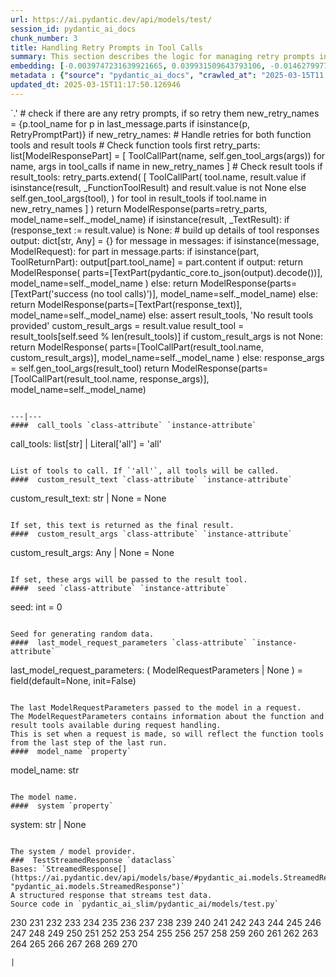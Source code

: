 ```yaml
---
url: https://ai.pydantic.dev/api/models/test/
session_id: pydantic_ai_docs
chunk_number: 3
title: Handling Retry Prompts in Tool Calls
summary: This section describes the logic for managing retry prompts in a messaging system. It details how to identify any retry tools from previous messages and handles their retries by checking both function tools and result tools, assembling appropriate tool call parts for any identified retries before generating a response.
embedding: [-0.0039747231639921665, 0.039931509643793106, -0.014627997763454914, -0.025519564747810364, 0.0064307269640266895, -0.0027228917460888624, -0.030628561973571777, -0.036906782537698746, -0.012956771068274975, -0.01376378908753395, 0.023054029792547226, -0.0651206448674202, 0.012238715775310993, -0.03022187575697899, -0.007854129187762737, 0.01305208820849657, 0.0089407442137599, 0.06247718259692192, 0.004994615912437439, 0.06252802163362503, 0.015708258375525475, -0.00691366707906127, -0.00864843837916851, -0.016292870044708252, -0.001384480856359005, -0.008915326558053493, -0.024706192314624786, 0.05663106590509415, -0.002873810473829508, -0.022634634748101234, 0.027400489896535873, -0.0334753654897213, -0.027171727269887924, -0.008171852678060532, 0.004279737826436758, -0.023244664072990417, -0.016445377841591835, 0.00274036661721766, 0.00025914335856214166, 0.044430479407310486, -0.01847880892455578, -0.021249359473586082, -0.007491924334317446, -0.013801916502416134, -0.04656558111310005, 0.029891442507505417, -0.011050429195165634, 0.005747620947659016, 0.02352426014840603, 0.039143554866313934, -0.01139992568641901, 0.03599173575639725, 0.006348119117319584, -0.005321871489286423, -0.01036414597183466, -0.04303249344229698, -0.07050924003124237, 0.0339328870177269, 0.010326019488275051, -0.03591548278927803, 0.010497589595615864, -0.0007271900540217757, -0.022876104339957237, -0.0035998092498630285, -0.01894903928041458, -0.009868497028946877, -0.008858135901391506, 0.022761723026633263, 0.0006545107462443411, 0.008985225111246109, -0.003510846523568034, 0.03888937830924988, -0.058003634214401245, 0.008330714888870716, -0.023511551320552826, -0.02788342908024788, 0.01286780834197998, 0.030857322737574577, 0.020944343879818916, -0.012372159399092197, -0.014132348820567131, 0.010453108698129654, -0.005941432435065508, 0.000990503584034741, -0.0210968516767025, -0.03136568143963814, -0.052818384021520615, -0.04150741919875145, -0.03939773514866829, -0.018402554094791412, -0.044277969747781754, 0.002900817198678851, -0.008820009417831898, 0.03700845316052437, 0.08021887391805649, -0.005522037390619516, -0.0005572079098783433, -0.024413887411355972, -0.012353096157312393, 0.00494378013536334, 0.0545976348221302, -0.01669955626130104, -0.0660356879234314, 0.023409880697727203, 0.03866061568260193, -0.006608652416616678, 0.011952764354646206, -0.045625120401382446, -0.032636575400829315, 0.0016378655564039946, -0.07544030994176865, 0.0021811730694025755, -0.0029405325185507536, 0.013674826361238956, -0.04117698594927788, -0.004880235530436039, -0.025697490200400352, 0.017258750274777412, 0.021363738924264908, -0.01683935523033142, -0.0060272179543972015, -0.01110126543790102, 0.03169611468911171, -0.0051852501928806305, -0.01178754772990942, 0.015670131891965866, -0.005490264855325222, -0.03789807856082916, -0.06262969225645065, -0.03558504953980446, 0.0204105693846941, 0.0014988613547757268, -0.0030946284532546997, -0.028747636824846268, -0.0018745696870610118, -0.02788342908024788, -0.06806911528110504, 0.013509610667824745, -0.02811218984425068, 0.022405873984098434, 0.021999185904860497, -0.03995692729949951, -0.026815878227353096, 0.004155825357884169, 0.01050394494086504, 0.01319188717752695, -0.043642524629831314, -0.022647343575954437, -0.01298218872398138, 0.030298128724098206, -0.00030422041891142726, 0.038279347121715546, -0.0061415983363986015, 0.009410975500941277, -0.029154323041439056, -0.010484880767762661, 0.02930683083832264, 0.070610910654068, 0.012391222640872002, -0.035712141543626785, 0.00027066085021942854, 0.021961059421300888, -0.03627133369445801, 0.027095474302768707, -0.034110814332962036, -0.024706192314624786, -0.0027371894102543592, -0.022418582811951637, -0.07193263620138168, -0.04986990615725517, 0.013064797036349773, 0.022723596543073654, -0.03253490477800369, 0.011603268794715405, 0.028366368263959885, 0.0002998517011292279, -0.05152206867933273, -0.0499969981610775, -0.02032160572707653, -0.032229889184236526, -0.05292005464434624, -0.013077505864202976, -0.0738644003868103, -0.03985525667667389, -0.03883854299783707, -0.03131484612822533, 0.009144087322056293, 0.0009198100306093693, 0.033551618456840515, 0.017741689458489418, 0.015466787852346897, 0.020613912492990494, 0.024096162989735603, 0.01687748171389103, -0.01293135341256857, -0.026434609666466713, 0.046489328145980835, -0.026892131194472313, 0.005487087648361921, 0.00047777697909623384, 0.009989231824874878, 0.05556351691484451, 0.019914919510483742, -0.04516759514808655, 0.009900269098579884, -0.04308332875370979, -0.03134026378393173, 0.0316452756524086, -0.05815614014863968, -0.03772015497088432, 0.008146435022354126, -0.017538346350193024, 0.031899455934762955, -0.004324219189584255, -0.01747480221092701, 0.021617919206619263, -0.04737895354628563, 0.004362346138805151, 0.027807176113128662, 0.04559970274567604, 0.01870756968855858, 0.04059237614274025, 0.04796356335282326, -0.011304608546197414, -0.01849151775240898, 0.03266199305653572, -0.006138421129435301, -0.040439870208501816, -0.014361109584569931, -0.004762677941471338, -0.01073270570486784, -0.016890190541744232, 0.02963726408779621, -0.0268412958830595, -0.003984254784882069, -0.07737206667661667, 0.03266199305653572, 0.024363050237298012, 0.03276366367936134, -0.06425643712282181, 0.010129030793905258, 0.0063957772217690945, -0.023015903308987617, 0.05063244327902794, 0.03431415557861328, 0.01029424648731947, 0.018771113827824593, -0.052869219332933426, 0.010402272455394268, 0.03250948712229729, 0.08474325388669968, -0.05393676832318306, 0.025849997997283936, -0.029154323041439056, -0.00336469360627234, -0.030933575704693794, -0.019851375371217728, -0.0123848682269454, -0.024464722722768784, -0.015187191776931286, 0.01382733415812254, 0.016038691624999046, -0.05266587436199188, -0.0002720508782658726, -0.014437363483011723, 0.0019174623303115368, -0.0009071010863408446, -0.007136073429137468, 0.013331685215234756, -0.05114080011844635, 0.022545671090483665, 0.028722219169139862, 0.06359557062387466, -0.016801226884126663, -0.013357102870941162, -0.013141050934791565, 0.016394540667533875, 0.02049953117966652, 0.030704814940690994, -0.012772491201758385, 0.028518876060843468, 0.03995692729949951, 0.008997933939099312, 0.03202654421329498, -0.016902899369597435, -0.016025980934500694, 0.02651086263358593, -0.0031248123850673437, 0.016864772886037827, -0.0006402131984941661, 0.028315532952547073, -0.002212945371866226, -0.011228354647755623, -0.03746597468852997, -0.002727657789364457, -0.020308896899223328, 0.025379765778779984, -0.0058492929674685, 0.021033307537436485, -0.025062043219804764, 0.019330307841300964, -0.017118951305747032, -0.013992550782859325, 0.028290115296840668, 0.026434609666466713, 0.014361109584569931, 0.024426596239209175, -0.019978463649749756, 0.011406280100345612, -0.03134026378393173, 0.04425255209207535, 0.04923446103930473, -0.06359557062387466, -0.01752563752233982, -0.010948757641017437, -0.007002629805356264, 0.023219246417284012, -0.014729669317603111, 0.027781758457422256, -0.020474113523960114, -0.024731609970331192, 0.0024687128607183695, 0.00744108809158206, -0.002903994405642152, -0.004098635166883469, 0.013369811698794365, -0.01830088347196579, 0.007530050817877054, -0.02403261885046959, -0.012950416654348373, -0.01592431031167507, -0.0683741346001625, 0.001182726351544261, 0.03215363621711731, 0.028366368263959885, -0.013967132195830345, -0.03586464747786522, 0.00745379738509655, 0.0012121157487854362, 0.0724918320775032, -0.020283479243516922, 0.012804264202713966, -0.05292005464434624, -0.01144440658390522, 0.01259456668049097, -0.02338446117937565, 0.020715583115816116, 0.060291241854429245, -0.031111501157283783, 0.034110814332962036, 0.03695761784911156, 0.012143398635089397, 0.002476656110957265, 0.023054029792547226, -0.03878770396113396, -0.04018568992614746, -0.00930930394679308, 0.004619702231138945, -0.015797220170497894, 0.004168534651398659, -0.020613912492990494, 0.036118827760219574, 0.0032661992590874434, -0.04509134218096733, -0.03243323042988777, 0.04285456985235214, -0.04275289550423622, -0.04366794228553772, -0.0504545196890831, -0.0030755652114748955, 0.021935641765594482, 0.03324660286307335, -0.0037618482019752264, -0.024388467893004417, -0.006939084734767675, 0.0008443506667390466, -0.03998234495520592, 0.01311563327908516, -0.02628210186958313, 0.01577180251479149, 0.07300019264221191, 0.0009968579979613423, 0.031213173642754555, -0.007225036155432463, 0.021046016365289688, 0.03398372232913971, 0.014755086973309517, -0.0007081266376189888, -0.02541789412498474, 0.017029989510774612, 0.007333062123507261, -0.05408927798271179, -0.028722219169139862, -0.008368841372430325, 0.039931509643793106, 0.034746259450912476, 0.02375302091240883, 0.03932148218154907, 0.03929606452584267, -0.02522725984454155, 0.003930241800844669, -0.0005425131530500948, -0.0024353519547730684, 0.0036951261572539806, -0.00045315339230000973, 0.018593188375234604, 0.02151624672114849, 0.018745696172118187, 0.06547649204730988, -0.0016601061215624213, 0.05246253311634064, 0.00995110534131527, 0.01353502832353115, -0.018605897203087807, -0.024108871817588806, -0.06161297485232353, 0.02371489442884922, 0.011298253200948238, 0.020969761535525322, 0.02164333686232567, -0.024566393345594406, -0.05947786942124367, -0.04910736903548241, -0.00661500683054328, -0.008184561505913734, 0.07035672664642334, 0.026205848902463913, -0.06090127304196358, 0.021897515282034874, -0.040389031171798706, -0.013293558731675148, -0.01569554954767227, 0.0816422775387764, -0.010446754284203053, 0.011164809577167034, -0.009932042099535465, -0.018974456936120987, 0.01669955626130104, -0.012670819647610188, 0.02302861213684082, 0.022126276046037674, -0.010650097392499447, -0.02142728492617607, 0.051801666617393494, -0.04821774363517761, -0.0036188724916428328, -0.019457397982478142, -0.015085520222783089, 0.045065924525260925, -0.020258061587810516, 0.025799162685871124, 0.03418706730008125, -0.053326740860939026, -0.0007295729592442513, -0.017970450222492218, -0.020423278212547302, 0.0922161191701889, 0.04115156829357147, 0.03418706730008125, -0.049514055252075195, 0.05009866878390312, -0.012194233946502209, 0.012060790322721004, 0.018923621624708176, -0.030120203271508217, -0.05073411390185356, -0.010872503742575645, 0.00195241195615381, 0.0003673679893836379, 0.018199210986495018, 0.0049787298776209354, 0.005753975827246904, 0.004247965291142464, 0.012804264202713966, 0.011520660482347012, -0.008495930582284927, 0.015352407470345497, 0.0002730437845457345, 0.027807176113128662, 0.0059636733494699, 0.012365804985165596, -0.034466665238142014, -0.04753145948052406, 0.03154360502958298, -0.05536017194390297, 0.07620284706354141, -0.009868497028946877, -0.015326989814639091, -0.020029300823807716, -0.0033392757177352905, -0.01319188717752695, -0.0029548301827162504, 0.03139109909534454, -0.014043386094272137, 0.02445201389491558, 0.008953453041613102, -0.03118775598704815, 0.027451325207948685, 0.004330573603510857, -0.03225530683994293, -0.015543041750788689, 0.01861860789358616, 0.015898892655968666, 0.009213986806571484, 0.05866449698805809, 0.01359857339411974, 0.03477167710661888, 0.033958304673433304, -0.010878858156502247, 0.04277831315994263, -0.05030201002955437, 0.0011366563849151134, 0.007962155155837536, 0.03283991664648056, 0.021630628034472466, 0.012009955011308193, -0.0026895308401435614, -0.018567770719528198, -0.007688912563025951, -0.0009261645027436316, 0.02600250579416752, -0.013369811698794365, 0.0018443858716636896, -0.005604645702987909, -0.02353696897625923, -0.03362787142395973, -0.0048738811165094376, -0.005032742861658335, -0.024324923753738403, -0.015466787852346897, 0.027349652722477913, 0.006068522110581398, 0.03060314431786537, -0.021630628034472466, -0.01453903503715992, -0.013903588056564331, 0.024274088442325592, 0.001981007168069482, 0.006478385534137487, -0.0009698515059426427, 0.0018777468940243125, 0.02963726408779621, -0.049514055252075195, -0.010217993520200253, 0.008902616798877716, 0.058410320430994034, 0.025811871513724327, -0.009843079373240471, 0.015199900604784489, -0.025036625564098358, 0.01119022723287344, -0.03250948712229729, 0.02742590755224228, -0.05266587436199188, 0.020626621320843697, 0.023498842492699623, -0.02788342908024788, -0.004521207883954048, -0.00012818163668271154, 0.00715513713657856, 0.017500219866633415, 0.005512505769729614, 0.044735491275787354, 0.03507669270038605, -0.04788731038570404, 0.059782885015010834, 0.03271282836794853, 0.011571495793759823, 0.004683246836066246, -0.0011819320498034358, 0.01073270570486784, 0.005919191986322403, -0.008248106576502323, -0.027629250660538673, 0.0024845991283655167, -0.02055036649107933, 0.017258750274777412, -0.03459375351667404, -0.05157290771603584, 0.017741689458489418, -0.008839072659611702, -0.04069404676556587, 0.024464722722768784, 0.029230577871203423, -0.031035248190164566, 0.0183517187833786, -0.0021954705007374287, 0.004670538008213043, -0.001831676927395165, -0.005696785170584917, 0.01615307107567787, -0.023651350289583206, 0.0003747153386939317, 0.029942277818918228, -0.02541789412498474, -0.021795842796564102, 0.032916173338890076, -0.007472860626876354, -0.043362926691770554, 0.01870756968855858, 0.04331209138035774, -0.027578415349125862, -0.021274777129292488, 0.041812434792518616, -0.02082996442914009, -0.01342064794152975, 0.027400489896535873, 0.01364940870553255, -0.052411697804927826, 0.015860766172409058, 0.0004535505431704223, -0.01073270570486784, -0.004889767151325941, -0.025570400059223175, 0.017309585586190224, 0.018771113827824593, -0.037135541439056396, 0.008553121238946915, 0.05907118320465088, -0.042905405163764954, -0.015377825126051903, 0.003150230273604393, 0.029154323041439056, 0.009137732908129692, 0.013509610667824745, -0.0011724003124982119, 0.019228637218475342, -0.009804951958358288, 0.005099464673548937, 0.06547649204730988, 0.01488217618316412, 0.032865338027477264, 0.03182320296764374, 0.016292870044708252, -0.03306867927312851, 0.0268412958830595, 0.04397295415401459, 0.002011190867051482, -0.01256914809346199, -0.024807864800095558, 0.03375496342778206, 0.051344145089387894, 0.027832593768835068, -0.009156796149909496, 0.0006398160476237535, -0.0034345928579568863, -0.04852275922894478, 0.02027077041566372, 0.005061338189989328, -0.00027999398298561573, 0.016623301431536674, -0.03454291820526123, -0.010942403227090836, -0.016585174947977066, 0.015797220170497894, -0.009970168583095074, 0.00015915969561319798, 0.001726828166283667, -0.02164333686232567, -0.0026466380804777145, -0.053733427077531815, -0.021681463345885277, -0.024070745334029198, -0.00972234457731247, -0.006344941444694996, 0.04143116623163223, 0.02935766614973545, 0.008413323201239109, 0.020308896899223328, -0.00834977813065052, -0.03179778531193733, 0.020906217396259308, 0.021897515282034874, 0.00857853889465332, 0.013814625330269337, 0.01779252476990223, 0.026485444977879524, -0.03665260225534439, -0.026815878227353096, 0.060392916202545166, -0.032128218561410904, -0.0024369405582547188, -0.07737206667661667, 0.015339698642492294, 0.04984448850154877, -0.039702750742435455, 0.03721179440617561, 0.020766418427228928, 0.017373129725456238, 0.041126150637865067, -0.012480185367166996, -0.05017492175102234, -0.028366368263959885, -0.009461810812354088, 0.03344994783401489, 0.02077912725508213, -0.018732987344264984, 0.02278714068233967, 0.0032090090680867434, -0.05358092114329338, -0.002260603941977024, -0.021262068301439285, -0.020512240007519722, 0.0051534781232476234, -0.03883854299783707, 0.02628210186958313, -0.012804264202713966, -0.02174500748515129, 0.03154360502958298, -0.007250454276800156, -0.018644025549292564, 0.0074347336776554585, -0.029662681743502617, 0.03787266090512276, -0.04895486310124397, -0.002239951863884926, 0.016496213153004646, 0.018466100096702576, 0.011590559035539627, -0.0028070886619389057, -0.002216122578829527, 0.014373818412423134, -0.013903588056564331, -0.006325878202915192, 0.0031947114039212465, -0.030857322737574577, -0.007053465582430363, 0.04257497191429138, -0.003494960255920887, 0.01926676370203495, -0.0272988174110651, 0.008794590830802917, -0.0008840661030262709, -0.03248406946659088, -0.012626338750123978, -0.028061354532837868, -0.05947786942124367, 0.009633381851017475, -0.00715513713657856, 0.020423278212547302, 0.007333062123507261, -0.017500219866633415, 0.00910595990717411, -0.023130282759666443, -0.004495789762586355, -0.02032160572707653, -0.03820309415459633, 0.04651474580168724, -0.037821825593709946, -0.0032947943545877934, 0.010014650411903858, 0.009163150563836098, -0.0017204736359417439, 0.012658110819756985, 0.014272146858274937, -0.0147932143881917, -0.0049310713075101376, -0.006723032798618078, -0.03909271955490112, 0.03151818737387657, -0.0158226378262043, -0.0014750321861356497, -0.016979152336716652, 0.03200112655758858, -0.008928035385906696, -0.03306867927312851, 0.015835348516702652, 0.04125324264168739, 0.0008443506667390466, -0.006427549757063389, -0.026307519525289536, -0.011539723724126816, -0.024375759065151215, 0.021808553487062454, 0.041583672165870667, -0.02513829618692398, 0.03494960442185402, -0.0072059729136526585, -0.004200306721031666, -0.00769526744261384, 0.007885901257395744, -0.008140080608427525, -0.01863131672143936, -0.01047852635383606, 0.020715583115816116, 0.01733500324189663, -0.024693483486771584, -0.01119022723287344, -0.02271088771522045, -0.01107584685087204, -0.008603956550359726, 0.0028356837574392557, 0.023918237537145615, -0.006792931817471981, 0.01316646859049797, -0.03881312161684036, 0.027451325207948685, -0.10787353664636612, 0.0038730516098439693, 0.029484756290912628, 0.011965473182499409, 0.0158226378262043, -0.022965066134929657, -0.009182213805615902, 0.008114662952721119, -0.02224065735936165, -0.04476090893149376, 0.013077505864202976, 0.015632005408406258, -0.002865867456421256, -0.013484192080795765, 0.03467000648379326, -0.010014650411903858, 0.005229731556028128, -0.00739660719409585, 0.010586552321910858, -0.026155011728405952, 0.021999185904860497, 0.020258061587810516, -0.02586270682513714, 0.004327396396547556, -0.02668878808617592, -0.02673962339758873, -0.012391222640872002, 0.0013566800625994802, 0.04252413660287857, -0.0006199583294801414, -0.01605140045285225, 0.0321028009057045, -0.01761459931731224, 0.018288174644112587, -0.03472084179520607, 0.009989231824874878, 0.008915326558053493, 0.015110937878489494, 0.01405609492212534, -0.03128942847251892, 0.026205848902463913, 5.33676466147881e-05, 0.010573843494057655, 0.031772367656230927, 0.012359450571238995, -0.008699273690581322, -0.024642648175358772, 0.015352407470345497, 0.0041462937369942665, 0.018999874591827393, 0.012365804985165596, 0.0036951261572539806, -0.024960370734333992, 1.3776299965684302e-05, 0.03131484612822533, 0.04755687713623047, -0.05673273652791977, -0.030069367960095406, 0.005814343225210905, 0.032865338027477264, -0.014297565445303917, -0.0015346052823588252, -0.003048558486625552, 5.247404988040216e-05, 0.005985913798213005, -0.013039379380643368, -0.02999311499297619, -0.009366493672132492, -0.017462093383073807, -0.012874162755906582, -0.015593877993524075, 0.00529645336791873, -0.027959682047367096, -0.012994898483157158, -0.0147932143881917, -0.012270487844944, -0.0041462937369942665, -0.0059064831584692, -0.006176548078656197, -0.0027228917460888624, 0.031111501157283783, -0.015466787852346897, -0.010764477774500847, 0.025621237233281136, -0.03311951458454132, 0.0022002363111823797, 0.0019111079163849354, 0.010484880767762661, 0.043362926691770554, 0.020791836082935333, 0.023638641461730003, 0.017284167930483818, 0.003073976607993245, -0.01300760731101036, -0.0444813147187233, -0.00869291927665472, -0.03362787142395973, -0.014945721253752708, 0.00523926317691803, 0.0025640300009399652, 0.006386245600879192, 0.04544719308614731, -0.017906906083226204, 0.013929005712270737, 0.009843079373240471, 0.020995179191231728, -0.013852751813828945, 0.010611970908939838, -0.02307944744825363, 0.03627133369445801, 0.0034917830489575863, 0.01798315905034542, 0.03934689983725548, 0.04656558111310005, -0.03952482342720032, -0.02834095060825348, 0.10106154531240463, -0.02656169794499874, 0.004139939323067665, 0.028086772188544273, -0.016750391572713852, 0.06064709275960922, 0.011431697756052017, 0.01059290673583746, -0.01886007748544216, 0.03375496342778206, 0.004467194899916649, 0.00523926317691803, -0.00271177152171731, 0.017055407166481018, 0.01619119755923748, 0.04750604182481766, -0.029103487730026245, 0.030298128724098206, -0.03688136488199234, -0.00465782918035984, 0.029001817107200623, -0.007777875289320946, -0.028976399451494217, -0.014094222337007523, -0.0064561450853943825, -0.01417047530412674, 0.04898028075695038, -0.002179584465920925, -0.014996557496488094, -0.0031947114039212465, -0.02058849297463894, -0.001265334547497332, 0.022227948531508446, -0.001750657451339066, 0.0090614790096879, 0.01561929564923048, -0.005321871489286423, 0.051445815712213516, -0.027908846735954285, 0.011832029558718204, -0.014831340871751308, -0.03467000648379326, -0.0215543732047081, -0.013662117533385754, -0.026892131194472313, 0.043235838413238525, -0.02563394606113434, 0.0004332956450525671, 6.509611921501346e-06, -0.022304201498627663, -0.011336380615830421, -0.009932042099535465, -0.024185124784708023, 0.03352620080113411, -0.019597195088863373, -0.006214675027877092, 0.038228511810302734, 0.007968509569764137, 0.018999874591827393, 0.03479709476232529, 0.0005202725296840072, -0.006519689690321684, 0.0001927192643051967, 0.05096287652850151, 0.0059700277633965015, 0.04140574857592583, -0.008953453041613102, 0.01614036224782467, 0.04727728292346001, 0.014221311546862125, -0.011431697756052017, 0.03342453017830849, -0.0025322576984763145, 0.002481421921402216, 0.0302727110683918, 0.012607275508344173, -0.010936048813164234, 0.01245476771146059, -0.003927064593881369, 0.003259844845160842, 0.060087900608778, 0.011609623208642006, -0.0011596913682296872, 0.03606799244880676, 0.03253490477800369, 0.04572679102420807, 0.028747636824846268, -0.021935641765594482, 0.010027359239757061, 0.030145620927214622, -0.018275465816259384, -0.012054435908794403, -0.02673962339758873, 0.02884930931031704, 0.007631722372025251, -0.03650009632110596, 0.002861101645976305, 0.004972375463694334, -0.03202654421329498, -0.009480874054133892, -0.0316452756524086, -0.0034314156509935856, -0.018199210986495018, -0.022037314251065254, -0.014246729202568531, -0.015568459406495094, -0.02930683083832264, 0.026078758761286736, -0.01275342795997858, 0.0001847761741373688, -0.023740312084555626, 0.026587117463350296, 0.027273399755358696, -0.008305296301841736, 0.009506291709840298, -0.00025417894357815385, -0.04303249344229698, 0.002730834996327758, 0.05444512888789177, -0.038508109748363495, 0.029662681743502617, -0.012874162755906582, -0.008928035385906696, 0.001255008508451283, 0.023193826898932457, 0.03431415557861328, 0.003949305042624474, -0.021732298657298088, 0.023930946364998817, 0.028366368263959885, 0.016763100400567055, 0.031441934406757355, 0.0012637459440156817, -0.004489435348659754, -0.0014210190856829286, 0.016305578872561455, 0.01650892198085785, 0.0037427847273647785, 0.01270894706249237, -0.03545796126127243, 0.003596632042899728, 0.01921592839062214, 0.0003004474565386772, 0.01561929564923048, -0.004730905406177044, 0.028290115296840668, 0.03766931965947151, 0.010427691042423248, -0.006240092683583498, -0.014716960489749908, -0.014234020374715328, 0.017080824822187424, 0.03192487359046936, 0.029484756290912628, -0.042092032730579376, 0.03380579873919487, 0.015809928998351097, 0.026993803679943085, 0.0028197974897921085, -0.011920992285013199, -0.019114255905151367, -0.026815878227353096, 0.019851375371217728, -0.004330573603510857, -0.05058160796761513, -0.015072810463607311, 0.011241063475608826, -0.02260921709239483, 0.031162338331341743, -0.03273824602365494, 0.024337632581591606, -0.04948863759636879, 0.01300125289708376, 0.009144087322056293, 0.02714630961418152, 0.03505127504467964, -0.020245352759957314, -0.01793232373893261, 0.015441370196640491, -0.010554780252277851, 0.007765166461467743, 0.009493582881987095, 0.03322118520736694, -0.013954423367977142, 0.006313169375061989, -0.021567082032561302, -0.004187597893178463, 0.006634070072323084, -0.010078194551169872, -0.0012764548882842064, 0.004101812373846769, -0.03779640793800354, -0.026307519525289536, -0.004213016014546156, -0.0394485704600811, -0.015060101635754108, 0.018135666847229004, 0.006710323970764875, 0.0010214815847575665, 0.03848269209265709, -0.007460151799023151, 0.006792931817471981, -0.0204105693846941, 0.024146998301148415, -0.019241346046328545, 0.03418706730008125, 0.035940900444984436, -0.004819868132472038, 0.03418706730008125, -0.024871408939361572, -0.0007831888506188989, 0.0019968932028859854, -0.003380579873919487, -0.002035020152106881, 0.021579790860414505, -0.02701922133564949, 0.015441370196640491, 0.019597195088863373, -0.031772367656230927, -0.020258061587810516, -0.06064709275960922, -0.022494835779070854, -0.01293135341256857, -0.04237162694334984, 0.0019508233526721597, -0.00018835056107491255, -0.020308896899223328, 0.002106508007273078, -0.007555468939244747, 0.0019984818063676357, 0.018872786313295364, 0.023562386631965637, 0.008794590830802917, -0.021173104643821716, 0.07086508721113205, 0.017512928694486618, 0.012105272151529789, 0.03329744189977646, -0.01596243679523468, -0.005429897457361221, -0.006996275391429663, 0.026815878227353096, -0.0037173668388277292, -0.008070181123912334, -0.031441934406757355, 0.013331685215234756, 0.020613912492990494, 0.015301572158932686, 0.03911813721060753, -0.01107584685087204, 0.0015036272816359997, -0.014094222337007523, 0.02457910217344761, 0.014920303598046303, 0.017373129725456238, 0.035890065133571625, -0.011126683093607426, -0.008680210448801517, 0.01089156698435545, -0.003977900370955467, 0.005881065037101507, -0.014755086973309517, 0.03863519802689552, 0.04430338740348816, -0.017830653116106987, 0.005909660365432501, 0.002792790997773409, -0.006634070072323084, -0.044328805059194565, -0.009754116646945477, 0.010872503742575645, 0.0090614790096879, 0.01293770782649517, -0.011412634514272213, 0.015670131891965866, -0.00887719914317131, 0.016114944592118263, 0.004349636845290661, 0.009569836780428886, 0.011107619851827621, -0.0021764070261269808, -0.03250948712229729, 0.011247417889535427, 0.018555061891674995, 0.005601468496024609, -0.012645401991903782, -0.017970450222492218, -0.01119022723287344, -0.004740437027066946, -0.009080542251467705, 0.001812613569200039, 0.0367034375667572, 0.009576191194355488, -0.019736994057893753, -0.00970328040421009, -0.009506291709840298, -0.020372441038489342, 0.017601890489459038, 0.005236085969954729, -0.05861366167664528, 0.00969692599028349, -0.02691754885017872, -0.01678851805627346, 0.03586464747786522, -0.016636012122035027, 0.016038691624999046, 0.01199724618345499, -0.0019682981073856354, -0.01061832532286644, 0.0031454642303287983, -0.004899298772215843, -0.03629675135016441, 0.002640283666551113, 0.020105553790926933, 0.03774557262659073, -0.002616454381495714, -0.017080824822187424, 0.0178814884275198, -0.04732811823487282, 0.0007712742080911994, 0.014831340871751308, -0.03197570890188217, 0.00046506800572387874, -0.004543448332697153, 0.03949940577149391, 0.0008427620050497353, -0.020397858694195747, 0.03220447152853012, 0.01013538520783186, 0.0077588120475411415, 0.004568866454064846, 0.014437363483011723, 0.012130689807236195, -0.0049787298776209354, 0.0362459160387516, 0.0005111379432491958, 0.00620514340698719, 0.03388205170631409, -0.017487511038780212, -0.005839760880917311, -0.018567770719528198, -0.016025980934500694, -0.02765466831624508, 0.023905528709292412, -0.009690571576356888, 0.008928035385906696, -0.0008769173291511834, 0.016763100400567055, 0.008902616798877716, -0.009525355882942677, -0.030857322737574577, 0.03131484612822533, -0.03398372232913971, -0.03367871046066284, 0.0275275781750679, -0.007765166461467743, 0.014081512577831745, -0.004368700552731752, -0.006907312665134668, -0.0060272179543972015, 0.012327678501605988, -0.03329744189977646, -0.006014509126543999, 0.013395230285823345, -0.003058090340346098, 0.012035372667014599, 0.012721655890345573, -0.039601076394319534, -0.019978463649749756, -0.016750391572713852, -0.008057472296059132, -0.017182495445013046, -0.024731609970331192, 0.01431027427315712, 0.008108307607471943, 0.014246729202568531, -0.02260921709239483, -0.03233155980706215, 0.010465817525982857, 0.009576191194355488, -0.007765166461467743, -0.014602580107748508, 0.005547455046325922, 0.009029706940054893, -0.011044074781239033, -0.01931759901344776, 0.032814498990774155, -0.01357315480709076, 0.01353502832353115, -0.022494835779070854, 0.009277530945837498, -0.04308332875370979, -0.03642383962869644, 0.0057380893267691135, 0.03250948712229729, -0.011476178653538227, -0.014818632043898106, 0.004311510361731052, 0.02293964847922325, 0.03957565873861313, 0.0040319133549928665, 0.010631034150719643, -0.007136073429137468, 0.010440399870276451, -0.028035936877131462, -0.0016005330253392458, -0.009372848086059093, 0.03815225884318352, 0.01912696473300457, 0.014361109584569931, 0.0017490688478574157, -0.017284167930483818, -0.021389156579971313, -0.0268412958830595, -0.011222000233829021, 0.0005210668314248323, 0.0012383280554786325, 0.010383209213614464, -0.009004288353025913, 0.024693483486771584, 0.0012629515258595347, -0.015720967203378677, -0.03182320296764374, -0.04422713443636894, 0.024477431550621986, -0.010268828831613064, -0.009639736264944077, -0.006811995524913073, 0.011552432551980019, 0.015530332922935486, -0.0017172964289784431, 0.007593595888465643, 0.017945032566785812, 0.007282226346433163, 0.010129030793905258, -0.0031295781955122948, 0.0009221929358318448, 0.0043782321736216545, -0.006526044104248285, -0.0017728980164974928, -0.011711294762790203, -0.005709494464099407, -0.0011962295975536108, -0.013585863634943962, -0.013102924451231956, 0.014742378145456314, 0.016178488731384277, -0.015403243713080883, 0.030984412878751755, -0.01387816946953535, 0.009156796149909496, 0.008959807455539703, 0.009449101984500885, -0.04778563976287842, -0.020524948835372925, -0.020372441038489342, 0.021134978160262108, -0.004305155482143164, 0.01995304599404335, -0.00887719914317131, 0.0185804795473814, -0.004422713536769152, -0.014157766476273537, 0.02839178778231144, 0.015937019139528275, -0.028645966202020645, -0.012461122125387192, -0.0021335144992917776, 0.01921592839062214, -0.04590471461415291, -0.020842673256993294, -0.020804544910788536, 0.03276366367936134, -0.02023264393210411, -0.030043950304389, 0.03858436271548271, -0.019254054874181747, 0.005753975827246904, 0.007841420359909534, 0.015517624095082283, 0.016114944592118263, 0.019838666543364525, 0.015530332922935486, 0.021846679970622063, 0.0183517187833786, 0.037542227655649185, 0.0017586004687473178, -0.05058160796761513, 0.02023264393210411, 0.007873192429542542, 0.009436393156647682, -0.014589871279895306, 0.008673856034874916, 0.01770356297492981, -0.012994898483157158, -0.006030395161360502, 0.03444124385714531, -0.0094046201556921, 0.03261115774512291, 0.016127653419971466, -0.004136762116104364, -0.02793426439166069, -0.016826646402478218, 0.019152382388710976, 7.167399189711432e-07, -0.019457397982478142, 0.0009285474079661071, -0.017347712069749832, 0.004524385090917349, 0.027908846735954285, -0.010853440500795841, -0.046387653797864914, 0.01636912301182747, -0.02183397114276886, -0.026205848902463913, -0.0031168691348284483, -0.0041717118583619595, -0.0048961215652525425, 0.00366335385479033, 0.03586464747786522, -0.022367745637893677, 0.00021605209622066468, 0.01328084897249937, 0.02252025343477726, 0.016686847433447838, -0.011222000233829021, 0.01821191981434822, -0.018999874591827393, 0.020258061587810516, 0.030857322737574577, -0.0015473142266273499, -0.031162338331341743, 0.005086755845695734, -0.0089407442137599, -0.015161773189902306, -0.046438492834568024, 0.014933012425899506, -0.01371295377612114, -0.008889907971024513, 0.019343016669154167, 0.02032160572707653, 0.017805233597755432, -0.0527675487101078, 0.010904276743531227, 0.031213173642754555, -0.015174482017755508, 0.016394540667533875, 0.0007446648669429123, -0.010573843494057655, 0.0015949727967381477, 0.008254460990428925, -0.004791272804141045, 0.0015139533206820488, 0.008146435022354126, -0.0052996305748820305, -0.011507951654493809, 0.029383085668087006, -0.005747620947659016, 0.06201966106891632, 0.001807847642339766, -0.0367034375667572, 0.03037438355386257, 0.006659488193690777, -0.014094222337007523, -0.008603956550359726, -0.000562370871193707, 0.012334032915532589, 0.0041717118583619595, 0.00946816522628069, -0.004749968647956848, -0.008858135901391506, 0.012740719132125378, 0.0066849058493971825, 0.014551743865013123, -0.011895573697984219, -0.03266199305653572, 0.008642083965241909, 0.009531710296869278, 0.0026291634421795607, 0.05187791958451271, -0.019660741090774536, -0.03311951458454132, 0.0012899581342935562, -0.015326989814639091, -0.03207738324999809, 0.016216615214943886, 0.03535629063844681, -0.01779252476990223, -0.0017252395628020167, 0.01376378908753395, 0.005315517075359821, 0.014437363483011723, -0.01476779580116272, 0.001374949119053781, 0.01601327210664749, 0.02114768698811531, 0.010840731672942638, 0.03228072449564934, -0.006497449241578579, -0.0029357667081058025, 0.018237339332699776, 0.022189820185303688, 0.0020318429451435804, -0.00661500683054328, -0.01539053488522768, 0.011069492436945438, 0.027222564443945885, -0.000980971846729517, 0.014640706591308117, -0.01886007748544216, -0.022901521995663643, -0.043642524629831314, 0.022863395512104034, -0.009563482366502285, 0.04005860164761543, -0.02457910217344761, 0.014983848668634892, 0.0011676345020532608, -0.01453903503715992, -0.018237339332699776, -0.01162868645042181, -0.027603833004832268, -0.007987572811543941]
metadata : {"source": "pydantic_ai_docs", "crawled_at": "2025-03-15T11:17:50.125435", "url_path": "/api/models/test/", "chunk_size": 4722}
updated_dt: 2025-03-15T11:17:50.126946
---
```

`.'
      # check if there are any retry prompts, if so retry them
      new_retry_names = {p.tool_name for p in last_message.parts if isinstance(p, RetryPromptPart)}
      if new_retry_names:
        # Handle retries for both function tools and result tools
        # Check function tools first
        retry_parts: list[ModelResponsePart] = [
          ToolCallPart(name, self.gen_tool_args(args)) for name, args in tool_calls if name in new_retry_names
        ]
        # Check result tools
        if result_tools:
          retry_parts.extend(
            [
              ToolCallPart(
                tool.name,
                result.value
                if isinstance(result, _FunctionToolResult) and result.value is not None
                else self.gen_tool_args(tool),
              )
              for tool in result_tools
              if tool.name in new_retry_names
            ]
          )
        return ModelResponse(parts=retry_parts, model_name=self._model_name)
    if isinstance(result, _TextResult):
      if (response_text := result.value) is None:
        # build up details of tool responses
        output: dict[str, Any] = {}
        for message in messages:
          if isinstance(message, ModelRequest):
            for part in message.parts:
              if isinstance(part, ToolReturnPart):
                output[part.tool_name] = part.content
        if output:
          return ModelResponse(
            parts=[TextPart(pydantic_core.to_json(output).decode())], model_name=self._model_name
          )
        else:
          return ModelResponse(parts=[TextPart('success (no tool calls)')], model_name=self._model_name)
      else:
        return ModelResponse(parts=[TextPart(response_text)], model_name=self._model_name)
    else:
      assert result_tools, 'No result tools provided'
      custom_result_args = result.value
      result_tool = result_tools[self.seed % len(result_tools)]
      if custom_result_args is not None:
        return ModelResponse(
          parts=[ToolCallPart(result_tool.name, custom_result_args)], model_name=self._model_name
        )
      else:
        response_args = self.gen_tool_args(result_tool)
        return ModelResponse(parts=[ToolCallPart(result_tool.name, response_args)], model_name=self._model_name)

```
  
---|---  
####  call_tools `class-attribute` `instance-attribute`
```
call_tools: list[](https://docs.python.org/3/library/stdtypes.html#list)[str[](https://docs.python.org/3/library/stdtypes.html#str)] | Literal[](https://docs.python.org/3/library/typing.html#typing.Literal "typing.Literal")['all'] = 'all'

```

List of tools to call. If `'all'`, all tools will be called.
####  custom_result_text `class-attribute` `instance-attribute`
```
custom_result_text: str[](https://docs.python.org/3/library/stdtypes.html#str) | None = None

```

If set, this text is returned as the final result.
####  custom_result_args `class-attribute` `instance-attribute`
```
custom_result_args: Any[](https://docs.python.org/3/library/typing.html#typing.Any "typing.Any") | None = None

```

If set, these args will be passed to the result tool.
####  seed `class-attribute` `instance-attribute`
```
seed: int[](https://docs.python.org/3/library/functions.html#int) = 0

```

Seed for generating random data.
####  last_model_request_parameters `class-attribute` `instance-attribute`
```
last_model_request_parameters: (
  ModelRequestParameters[](https://ai.pydantic.dev/api/models/base/#pydantic_ai.models.ModelRequestParameters "pydantic_ai.models.ModelRequestParameters") | None
) = field[](https://docs.python.org/3/library/dataclasses.html#dataclasses.field "dataclasses.field")(default=None, init=False)

```

The last ModelRequestParameters passed to the model in a request.
The ModelRequestParameters contains information about the function and result tools available during request handling.
This is set when a request is made, so will reflect the function tools from the last step of the last run.
####  model_name `property`
```
model_name: str[](https://docs.python.org/3/library/stdtypes.html#str)

```

The model name.
####  system `property`
```
system: str[](https://docs.python.org/3/library/stdtypes.html#str) | None

```

The system / model provider.
###  TestStreamedResponse `dataclass`
Bases: `StreamedResponse[](https://ai.pydantic.dev/api/models/base/#pydantic_ai.models.StreamedResponse "pydantic_ai.models.StreamedResponse")`
A structured response that streams test data.
Source code in `pydantic_ai_slim/pydantic_ai/models/test.py`
```
230
231
232
233
234
235
236
237
238
239
240
241
242
243
244
245
246
247
248
249
250
251
252
253
254
255
256
257
258
259
260
261
262
263
264
265
266
267
268
269
270
```
|